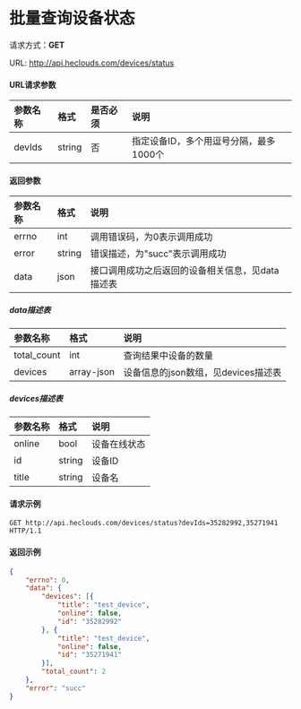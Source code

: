# 批量查询设备状态
请求方式：**GET**

URL: http://api.heclouds.com/devices/status

#### URL请求参数
参数名称 | 格式 | 是否必须 | 说明
:- | :- | :- | :- 
devIds | string | 否 | 指定设备ID，多个用逗号分隔，最多1000个


#### 返回参数
参数名称 | 格式 | 说明
:- | :- | :- 
errno | int | 调用错误码，为0表示调用成功
error | string | 错误描述，为"succ"表示调用成功
data | json | 接口调用成功之后返回的设备相关信息，见data描述表

##### data描述表
参数名称 | 格式 | 说明
:- | :- | :- 
total_count | int | 查询结果中设备的数量
devices | array-json | 设备信息的json数组，见devices描述表

##### devices描述表
参数名称 | 格式 | 说明
:- | :- | :- 
online | bool | 设备在线状态
id | string | 设备ID
title | string | 设备名


#### 请求示例
```text
GET http://api.heclouds.com/devices/status?devIds=35282992,35271941 HTTP/1.1
```

#### 返回示例
```json
{
	"errno": 0,
	"data": {
		"devices": [{
			"title": "test_device",
			"online": false,
			"id": "35282992"
		}, {
			"title": "test_device",
			"online": false,
			"id": "35271941"
		}],
		"total_count": 2
	},
	"error": "succ"
}
```
